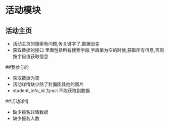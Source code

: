 活动模块
=========
## 活动主页
 + 活动主页的搜索有问题,传关键字了,数据没变
 + 获取数据的接口 里面包括所有搜索字段,字段值为空的时候,获取所有信息,否则按字段值获取信息

##我参与的
+ 获取数据为空
+ 活动详情缺少除了封面图其他的图片
+ student_info_id 为null 不能获取到数据   

##活动详情
+ 缺少报名详情数据
+ 缺少报名人数
